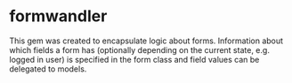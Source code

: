 formwandler
===========

This gem was created to encapsulate logic about forms. Information about which fields a form has (optionally depending on the current state, e.g. logged in user) is specified in the form class and field values can be delegated to models.
